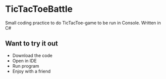 # TicTacToeBattle

Small coding practice to do TicTacToe-game to be run in Console.
Written in C#

## Want to try it out
* Download the code
* Open in IDE
* Run program
* Enjoy with a friend
